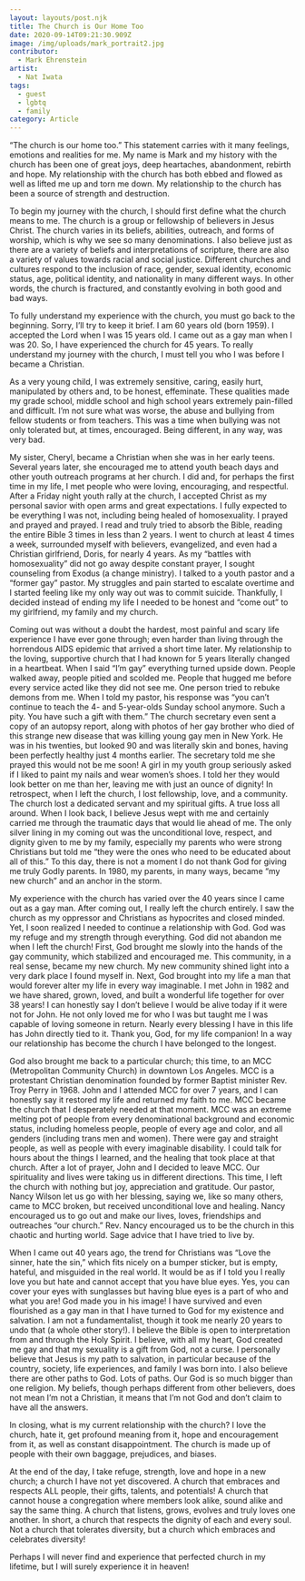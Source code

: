 ```yaml
---
layout: layouts/post.njk
title: The Church is Our Home Too
date: 2020-09-14T09:21:30.909Z
image: /img/uploads/mark_portrait2.jpg
contributor:
  - Mark Ehrenstein
artist:
  - Nat Iwata
tags:
  - guest
  - lgbtq
  - family
category: Article
---
```

“The church is our home too.”    This statement carries with it many feelings, emotions and realities for me.  My name is Mark and my history with the church has been one of great joys, deep heartaches, abandonment, rebirth and hope.  My relationship with the church has both ebbed and flowed as well as lifted me up and torn me down.  My relationship to the church has been a source of strength and destruction.

To begin my journey with the church, I should first define what the church means to me.  The church is a group or fellowship of believers in Jesus Christ.  The church varies in its beliefs, abilities, outreach, and forms of worship, which is why we see so many  denominations.   I also believe just as there are a variety of beliefs and interpretations of scripture, there are also a variety of values towards racial and social justice.  Different churches and cultures respond to the inclusion of race, gender, sexual identity, economic status, age, political identity, and nationality in many different ways.  In other words, the church is fractured, and constantly evolving in both good and bad ways.

To fully understand my experience with the church, you must go back to the beginning. Sorry,  I’ll try to keep it brief.  I am 60 years old (born 1959).  I accepted the Lord when I was 15 years old.  I came out as a gay man when I was 20.  So, I have experienced the church for 45 years.  To really understand my journey with the church, I must tell you who I was before I became a Christian.

As a very young child, I was extremely sensitive, caring, easily hurt, manipulated by others and, to be honest, effeminate.  These qualities made my grade school, middle school and high school years extremely pain-filled and difficult.  I’m not sure what was worse, the abuse and bullying from fellow students or from teachers.  This was a time when bullying was not only tolerated but, at times, encouraged.  Being different, in any way, was very bad.

My sister, Cheryl, became a Christian when she was in her early teens.  Several years later, she encouraged me to attend youth beach days and other youth outreach programs at her church.  I did and, for perhaps the first time in my life, I met people who were loving, encouraging, and respectful.  After a Friday night youth rally at the church, I accepted Christ as my personal savior with open arms and great expectations.  I fully expected to be everything I was not, including being healed of homosexuality.  I prayed and prayed and prayed.  I read and truly tried to absorb the Bible,  reading the entire Bible 3 times in less than 2 years.  I went to church at least 4 times a week, surrounded myself with believers, evangelized, and even had a Christian girlfriend, Doris, for nearly 4 years.  As my “battles with homosexuality” did not go away despite constant prayer, I sought counseling from Exodus (a change ministry).   I talked to a youth pastor and a “former gay” pastor.  My struggles and pain started to escalate overtime and  I started feeling like my only way out was to commit suicide. Thankfully, I decided  instead of ending my life I needed to be honest and “come out” to my girlfriend, my family and my church.

Coming out was without a doubt the hardest, most painful and scary life experience I have ever gone through; even harder than living through the horrendous AIDS epidemic that arrived a short time later.  My relationship to the loving, supportive church that I had known for 5 years  literally changed in a heartbeat.  When I said “I’m gay” everything turned upside down.  People walked away, people pitied and scolded me.  People that hugged me before every service acted like they did not see me. One person tried to  rebuke demons from me.  When I told my pastor, his response was “you can’t continue to teach the 4- and 5-year-olds Sunday school anymore. Such a pity. You have such a gift with them.”  The church secretary  even sent a copy of an autopsy report, along with photos  of her gay brother who died of this strange new disease that was killing young gay men in New York.  He was in his twenties, but looked 90 and was literally skin and bones, having been perfectly healthy just 4 months earlier.  The secretary told me she prayed this would not be me soon!  A girl in my youth group seriously asked if I liked to paint my nails and wear women’s shoes.  I told her they would look better on me than her, leaving me with just an ounce of dignity!  In retrospect, when I left the church, I lost fellowship, love, and a community.  The church lost a dedicated servant and my spiritual gifts.  A true loss all around.  When I look back, I believe Jesus wept with me and certainly carried me through the traumatic days that would lie ahead of me.  The only silver lining in my coming out was the unconditional love, respect, and dignity given to me by my family, especially my parents who were strong Christians but told me “they were the ones who need to be educated about all of this.”  To this day, there is not a moment I do not thank God for giving me truly Godly parents.  In 1980, my parents, in many ways, became “my new church” and an anchor in the storm.

My experience with the church has varied over the 40 years since I came out as a gay man.  After coming out, I really left the church entirely.  I saw the church as my oppressor and  Christians as hypocrites and closed minded.  Yet, I soon realized I needed to continue a relationship with God.  God was my refuge and my strength through everything.  God did not abandon me when I left the church!  First, God brought me slowly into the hands of the gay community, which stabilized and encouraged me.  This community, in a real sense, became my  new church.  My new community shined light into a very dark place I found myself in.  Next, God brought into my life a man that would forever alter my life in every way imaginable.   I met John in 1982 and we have shared, grown, loved, and built a wonderful life together for over 38 years!  I can honestly say I don’t believe I would be alive today if it were not for John.  He not only loved me for who I was but taught me I was capable of loving someone in return.  Nearly every blessing I have in this life has John directly tied to it. Thank you, God, for my life companion! In a way our relationship has become the church I have belonged to the longest.

God also brought me back to a particular church; this time, to an MCC (Metropolitan Community Church) in downtown Los Angeles.  MCC is a protestant Christian denomination founded by former Baptist minister Rev. Troy Perry in 1968.  John and I attended MCC for over 7 years, and I can honestly say it restored my life and returned my faith to me.  MCC became the church that I desperately needed at that moment.  MCC was an extreme melting pot of people from every denominational background and economic status, including homeless people, people of every age and color, and all genders (including trans men and women).  There were gay and straight people, as well as people with every imaginable disability.  I could talk for hours about the things I learned, and the healing that took place at that church.  After a lot of prayer, John and I decided to leave MCC.  Our spirituality and lives were taking us in different directions.  This time, I left the church with nothing but joy, appreciation and gratitude.  Our pastor, Nancy Wilson let us go with her blessing, saying we, like so many others, came to MCC broken, but received unconditional love and healing.  Nancy encouraged us to  go out and make our lives, loves, friendships and outreaches  “our church.”   Rev. Nancy encouraged us to be the church in this chaotic and hurting world.  Sage advice that I have tried to live by.

When I came out 40 years ago, the trend for Christians was “Love the sinner, hate the sin,” which fits nicely on a bumper sticker, but is empty, hateful, and misguided in the real world.  It would be as if I told you I really love you but hate and cannot accept that you have blue eyes.  Yes, you can cover your eyes with sunglasses but having blue eyes is a part of who and what you are!  God made you in his image!  I have survived and even flourished as a gay man in that I have turned to God for my existence and salvation.  I am not a fundamentalist, though it took me nearly 20 years to undo that (a whole other story!).  I believe the Bible is open to interpretation from and through the Holy Spirit.  I believe, with all my heart, God created me gay and that my sexuality is a gift from God, not a curse.  I personally believe that Jesus is my path to salvation, in particular because of the country, society, life experiences, and family I was born into.  I also believe there are other paths to God. Lots of paths.  Our God is so much bigger than one religion.  My beliefs, though perhaps different from other believers, does not mean I’m not a Christian, it means that I’m not God and don’t claim to have all the answers.

In closing, what is my current relationship with the church?  I love the church, hate it, get profound meaning from it, hope and encouragement from it, as well as constant disappointment.  The church is made up of people with their own baggage, prejudices, and biases.

At the end of the day, I take refuge, strength, love and hope in a new church; a church I have not yet discovered. A church that embraces and respects ALL people, their gifts, talents, and potentials!  A church that cannot house a congregation where members look alike, sound alike and say the same thing.  A church that listens, grows, evolves and truly loves one another.  In short, a church that respects the dignity of each and every soul.  Not a church that tolerates diversity, but a church which embraces and celebrates diversity!

Perhaps I will never find and experience that perfected church in my lifetime, but I will surely experience it in heaven!